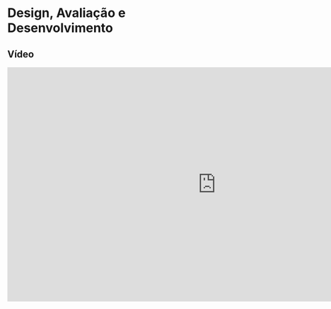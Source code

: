 # Design, Avaliação e Desenvolvimento

## Vídeo

<iframe width="942" height="530" src="https://www.youtube.com/embed/hINezVxmG_w" title="Apresentação IHC | Design, Avaliação e Desenvolvimento | UnB" frameborder="0" allow="accelerometer; autoplay; clipboard-write; encrypted-media; gyroscope; picture-in-picture" allowfullscreen></iframe>